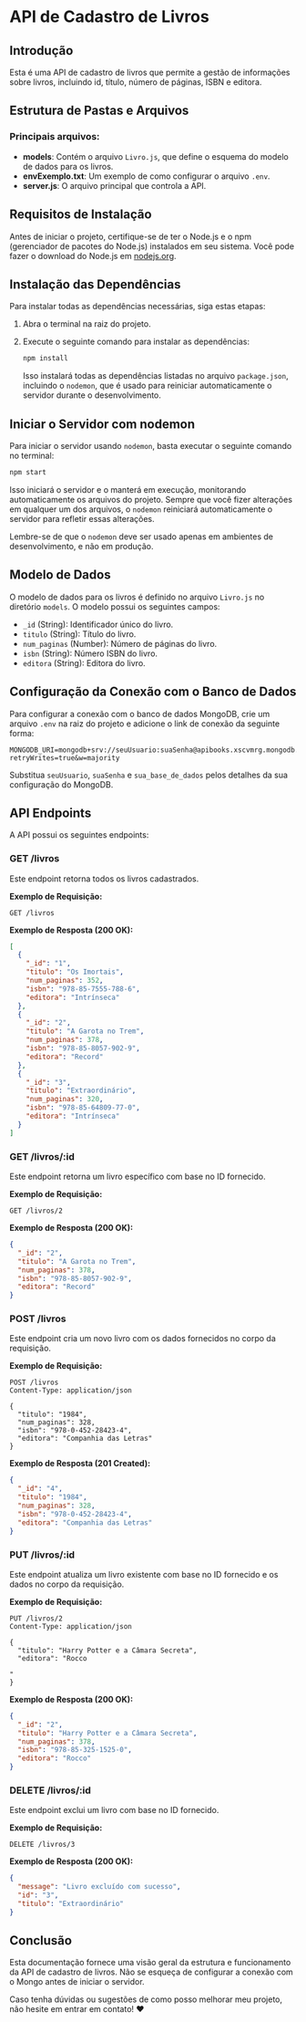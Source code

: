 # API de Cadastro de Livros

## Introdução

Esta é uma API de cadastro de livros que permite a gestão de informações sobre livros, incluindo id, título, número de páginas, ISBN e editora.

## Estrutura de Pastas e Arquivos

### Principais arquivos:

- **models**: Contém o arquivo `Livro.js`, que define o esquema do modelo de dados para os livros.
- **envExemplo.txt**: Um exemplo de como configurar o arquivo `.env`.
- **server.js**: O arquivo principal que controla a API.

## Requisitos de Instalação

Antes de iniciar o projeto, certifique-se de ter o Node.js e o npm (gerenciador de pacotes do Node.js) instalados em seu sistema. Você pode fazer o download do Node.js em [nodejs.org](https://nodejs.org/).

## Instalação das Dependências

Para instalar todas as dependências necessárias, siga estas etapas:

1. Abra o terminal na raiz do projeto.

2. Execute o seguinte comando para instalar as dependências:

   ```bash
   npm install
   ```

   Isso instalará todas as dependências listadas no arquivo `package.json`, incluindo o `nodemon`, que é usado para reiniciar automaticamente o servidor durante o desenvolvimento.

## Iniciar o Servidor com nodemon

Para iniciar o servidor usando `nodemon`, basta executar o seguinte comando no terminal:

```bash
npm start
```

Isso iniciará o servidor e o manterá em execução, monitorando automaticamente os arquivos do projeto. Sempre que você fizer alterações em qualquer um dos arquivos, o `nodemon` reiniciará automaticamente o servidor para refletir essas alterações.

Lembre-se de que o `nodemon` deve ser usado apenas em ambientes de desenvolvimento, e não em produção.

## Modelo de Dados

O modelo de dados para os livros é definido no arquivo `Livro.js` no diretório `models`. O modelo possui os seguintes campos:

- `_id` (String): Identificador único do livro.
- `titulo` (String): Título do livro.
- `num_paginas` (Number): Número de páginas do livro.
- `isbn` (String): Número ISBN do livro.
- `editora` (String): Editora do livro.

## Configuração da Conexão com o Banco de Dados

Para configurar a conexão com o banco de dados MongoDB, crie um arquivo `.env` na raiz do projeto e adicione o link de conexão da seguinte forma:

```env
MONGODB_URI=mongodb+srv://seuUsuario:suaSenha@apibooks.xscvmrg.mongodb.net/sua_base_de_dados?retryWrites=true&w=majority
```

Substitua `seuUsuario`, `suaSenha` e `sua_base_de_dados` pelos detalhes da sua configuração do MongoDB.

## API Endpoints

A API possui os seguintes endpoints:

### GET /livros

Este endpoint retorna todos os livros cadastrados.

**Exemplo de Requisição:**
```http
GET /livros
```

**Exemplo de Resposta (200 OK):**
```json
[
  {
    "_id": "1",
    "titulo": "Os Imortais",
    "num_paginas": 352,
    "isbn": "978-85-7555-788-6",
    "editora": "Intrínseca"
  },
  {
    "_id": "2",
    "titulo": "A Garota no Trem",
    "num_paginas": 378,
    "isbn": "978-85-8057-902-9",
    "editora": "Record"
  },
  {
    "_id": "3",
    "titulo": "Extraordinário",
    "num_paginas": 320,
    "isbn": "978-85-64809-77-0",
    "editora": "Intrínseca"
  }
]
```

### GET /livros/:id

Este endpoint retorna um livro específico com base no ID fornecido.

**Exemplo de Requisição:**
```http
GET /livros/2
```

**Exemplo de Resposta (200 OK):**
```json
{
  "_id": "2",
  "titulo": "A Garota no Trem",
  "num_paginas": 378,
  "isbn": "978-85-8057-902-9",
  "editora": "Record"
}
```

### POST /livros

Este endpoint cria um novo livro com os dados fornecidos no corpo da requisição.

**Exemplo de Requisição:**
```http
POST /livros
Content-Type: application/json

{
  "titulo": "1984",
  "num_paginas": 328,
  "isbn": "978-0-452-28423-4",
  "editora": "Companhia das Letras"
}
```

**Exemplo de Resposta (201 Created):**
```json
{
  "_id": "4",
  "titulo": "1984",
  "num_paginas": 328,
  "isbn": "978-0-452-28423-4",
  "editora": "Companhia das Letras"
}
```

### PUT /livros/:id

Este endpoint atualiza um livro existente com base no ID fornecido e os dados no corpo da requisição.

**Exemplo de Requisição:**
```http
PUT /livros/2
Content-Type: application/json

{
  "titulo": "Harry Potter e a Câmara Secreta",
  "editora": "Rocco

"
}
```

**Exemplo de Resposta (200 OK):**
```json
{
  "_id": "2",
  "titulo": "Harry Potter e a Câmara Secreta",
  "num_paginas": 378,
  "isbn": "978-85-325-1525-0",
  "editora": "Rocco"
}
```

### DELETE /livros/:id

Este endpoint exclui um livro com base no ID fornecido.

**Exemplo de Requisição:**
```http
DELETE /livros/3
```

**Exemplo de Resposta (200 OK):**
```json
{
  "message": "Livro excluído com sucesso",
  "id": "3",
  "titulo": "Extraordinário"
}
```

## Conclusão

Esta documentação fornece uma visão geral da estrutura e funcionamento da API de cadastro de livros. Não se esqueça de configurar a conexão com o Mongo antes de iniciar o servidor.

Caso tenha dúvidas ou sugestões de como posso melhorar meu projeto, não hesite em entrar em contato! :heart:
